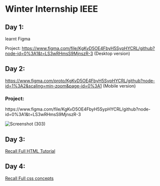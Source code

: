 <h1>Winter Internship IEEE</h1>

<h2>Day 1:</h2>

learnt Figma

Project:
https://www.figma.com/file/KgKvD5OE4FbyH5SypHYCRL/github?node-id=0%3A1&t=LS3wRHmsS9MjnszR-3  (Desktop version)

<h2>Day 2:</h2>

https://www.figma.com/proto/KgKvD5OE4FbyH5SypHYCRL/github?node-id=1%3A2&scaling=min-zoom&page-id=0%3A1  (Mobile version)

<h3>Project:</h3>
https://www.figma.com/file/KgKvD5OE4FbyH5SypHYCRL/github?node-id=0%3A1&t=LS3wRHmsS9MjnszR-3

![Screenshot (303)](https://user-images.githubusercontent.com/76167753/207114323-cabfc61e-04c9-4795-bc03-3306e35a58c0.png)


<h2>Day 3:</h2>

<a href="https://www.youtube.com/watch?v=kUMe1FH4CHE" >Recall Full HTML Tutorial</a> 

<h2>Day 4:</h2>

<a href="https://www.youtube.com/watch?v=1Rs2ND1ryYc">Recall Full css concepts</a>
